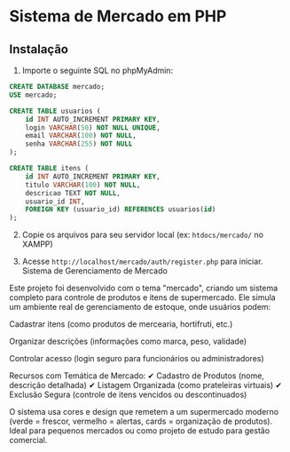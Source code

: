 # Sistema de Mercado em PHP

## Instalação

1. Importe o seguinte SQL no phpMyAdmin:

```sql
CREATE DATABASE mercado;
USE mercado;

CREATE TABLE usuarios (
    id INT AUTO_INCREMENT PRIMARY KEY,
    login VARCHAR(50) NOT NULL UNIQUE,
    email VARCHAR(100) NOT NULL,
    senha VARCHAR(255) NOT NULL
);

CREATE TABLE itens (
    id INT AUTO_INCREMENT PRIMARY KEY,
    titulo VARCHAR(100) NOT NULL,
    descricao TEXT NOT NULL,
    usuario_id INT,
    FOREIGN KEY (usuario_id) REFERENCES usuarios(id)
);
```
2. Copie os arquivos para seu servidor local (ex: `htdocs/mercado/` no XAMPP)

3. Acesse `http://localhost/mercado/auth/register.php` para iniciar.
Sistema de Gerenciamento de Mercado

Este projeto foi desenvolvido com o tema "mercado", criando um sistema completo para controle de produtos e itens de supermercado. Ele simula um ambiente real de gerenciamento de estoque, onde usuários podem:

Cadastrar itens (como produtos de mercearia, hortifruti, etc.)

Organizar descrições (informações como marca, peso, validade)

Controlar acesso (login seguro para funcionários ou administradores)

Recursos com Temática de Mercado:
✔ Cadastro de Produtos (nome, descrição detalhada)
✔ Listagem Organizada (como prateleiras virtuais)
✔ Exclusão Segura (controle de itens vencidos ou descontinuados)

O sistema usa cores e design que remetem a um supermercado moderno (verde = frescor, vermelho = alertas, cards = organização de produtos). Ideal para pequenos mercados ou como projeto de estudo para gestão comercial.

